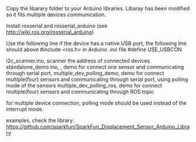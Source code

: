 Copy the libarary folder to your Arduino libraries. Libaray has been modified so it fits multiple devices communication.

Install rosserial and rosserial_arduino (see http://wiki.ros.org/rosserial_arduino)

Use the following line if the device has a native USB port, the following line should above #include <ros.h> in Arduino .ino file
#define USE_USBCON



i2c_scanner.ino, scanner the address of connected devices
standalone_demo.ino, , demo for connect one sensor and communicating through serial port,
multiple_dev_polling_demo, demo for connect multiple(four) sensors and communicating through serial port, using polling mode of the sensors
multiple_dev_polling_ros, demo for connect multiple(four) sensors and communicating through ROS topic

for multiple device connection, polling mode should be used instead of the interrupt mode.

examples, check the library: https://github.com/sparkfun/SparkFun_Displacement_Sensor_Arduino_Library
